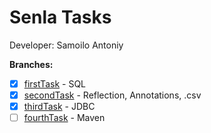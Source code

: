 # Senla Tasks
Developer: Samoilo Antoniy  

**Branches:**   
- [x] [firstTask](https://git-courses.senlainc.com/htp_senla_training/samoila_antoni/tree/firstTask) - SQL  
- [x] [secondTask](https://git-courses.senlainc.com/htp_senla_training/samoila_antoni/tree/secondTask) - Reflection, Annotations, .csv  
- [x] [thirdTask](https://git-courses.senlainc.com/htp_senla_training/samoila_antoni/tree/thirdTask) - JDBC 
- [ ] [fourthTask](https://git-courses.senlainc.com/htp_senla_training/samoila_antoni/tree/fourthTask) - Maven